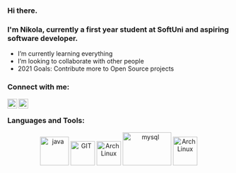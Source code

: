 ### Hi there.

### I'm Nikola, currently a first year student at SoftUni and aspiring software developer.

- I’m currently learning everything 
- I’m looking to collaborate with other people
- 2021 Goals: Contribute more to Open Source projects


### Connect with me:

[<img align="left" alt="NikolaVuchev | Facebook" width="22px" src="https://upload.wikimedia.org/wikipedia/commons/1/1b/Facebook_icon.svg" />][facebook]
[<img align="left" alt="NikolaVuchev | Instagram" width="22px" src="https://upload.wikimedia.org/wikipedia/commons/a/a5/Instagram_icon.png" />][instagram]



<br />

### Languages and Tools:

<p align="center">
      <img src="https://www.vectorlogo.zone/logos/java/java-icon.svg" alt="java" padding:0px 50px 0px 500px width="65" height="65"/>
      <img src="https://www.vectorlogo.zone/logos/git-scm/git-scm-icon.svg" alt="GIT" border: 50px width="55" height="55"/>
      <img src="https://camo.githubusercontent.com/6be47a62910e3b2ed002be2605a536856a34d68f35122735362225471a767077/68747470733a2f2f75706c6f61642e77696b696d656469612e6f72672f77696b6970656469612f636f6d6d6f6e732f7468756d622f392f39632f496e74656c6c694a5f494445415f49636f6e2e7376672f3132303070782d496e74656c6c694a5f494445415f49636f6e2e7376672e706e67" alt="ArchLinux" border: 50px width="55" height="55"/> 
      <img src="https://www.vectorlogo.zone/logos/mysql/mysql-ar21.svg" alt="mysql" border: 50px width="110" height="75"/>
      <img src="https://www.vectorlogo.zone/logos/linux/linux-icon.svg" alt="ArchLinux" border: 50px width="55" height="65"/>
</p>



[instagram]: https://www.instagram.com/nikola_.420/?hl=bg
[facebook]: https://www.facebook.com/vyzdi/
